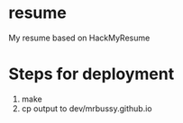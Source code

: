 # resume
My resume based on HackMyResume

# Steps for deployment
1. make
2. cp output to dev/mrbussy.github.io
